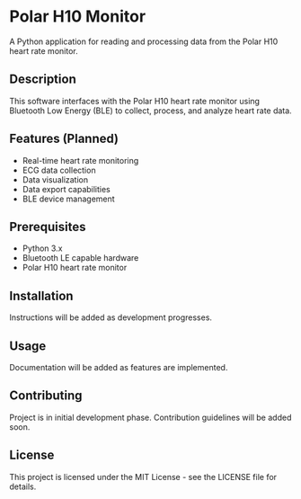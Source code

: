 # Polar H10 Monitor

A Python application for reading and processing data from the Polar H10 heart rate monitor.

## Description
This software interfaces with the Polar H10 heart rate monitor using Bluetooth Low Energy (BLE) to collect, process, and analyze heart rate data.

## Features (Planned)
- Real-time heart rate monitoring
- ECG data collection
- Data visualization
- Data export capabilities
- BLE device management

## Prerequisites
- Python 3.x
- Bluetooth LE capable hardware
- Polar H10 heart rate monitor

## Installation
Instructions will be added as development progresses.

## Usage
Documentation will be added as features are implemented.

## Contributing
Project is in initial development phase. Contribution guidelines will be added soon.

## License
This project is licensed under the MIT License - see the LICENSE file for details.
